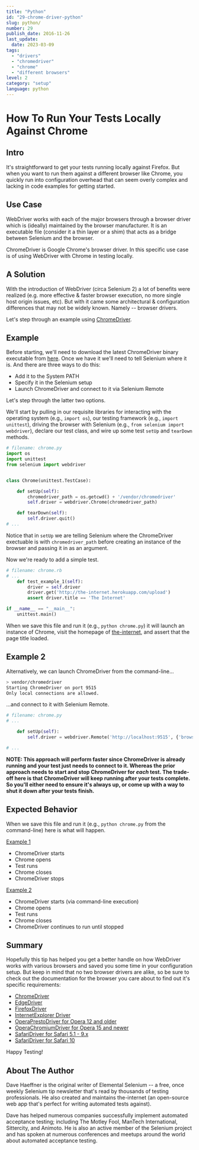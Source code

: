 ```yaml
---
title: "Python"
id: "29-chrome-driver-python"
slug: python/
number: 29
publish_date: 2016-11-26
last_update:
  date: 2023-03-09
tags:
  - "drivers"
  - "chromedriver"
  - "chrome"
  - "different browsers"
level: 2
category: "setup"
language: python
---
```


# How To Run Your Tests Locally Against Chrome

## Intro

It's straightforward to get your tests running locally against Firefox. But when you want to run them against a different browser like Chrome, you quickly run into configuration overhead that can seem overly complex and lacking in code examples for getting started.

## Use Case

WebDriver works with each of the major browsers through a browser driver which is (ideally) maintained by the browser manufacturer. It is an executable file (consider it a thin layer or a shim) that acts as a bridge between Selenium and the browser. 

ChromeDriver is Google Chrome's browser driver. In this specific use case is of using WebDriver with Chrome in testing locally. 

## A Solution

With the introduction of WebDriver (circa Selenium 2) a lot of benefits were realized (e.g. more effective & faster browser execution, no more single host origin issues, etc). But with it came some architectural & configuration differences that may not be widely known. Namely -- browser drivers.

Let's step through an example using [ChromeDriver](https://chromedriver.chromium.org/downloads).

## Example

Before starting, we'll need to download the latest ChromeDriver binary executable from [here](http://chromedriver.storage.googleapis.com/index.html). Once we have it we'll need to tell Selenium where it is. And there are three ways to do this:

+ Add it to the System PATH
+ Specify it in the Selenium setup
+ Launch ChromeDriver and connect to it via Selenium Remote

Let's step through the latter two options.

We'll start by pulling in our requisite libraries for interacting with the operating system (e.g., `import os`), our testing framework (e.g., `import unittest`), driving the browser with Selenium (e.g., `from selenium import webdriver`), declare our test class, and wire up some test `setUp` and `tearDown` methods.

```python
# filename: chrome.py
import os
import unittest
from selenium import webdriver


class Chrome(unittest.TestCase):

    def setUp(self):
        chromedriver_path = os.getcwd() + '/vendor/chromedriver'
        self.driver = webdriver.Chrome(chromedriver_path)

    def tearDown(self):
        self.driver.quit()
# ...
```

Notice that in `setUp` we are telling Selenium where the ChromeDriver exectuable is with `chromedriver_path` before creating an instance of the browser and passing it in as an argument.

Now we're ready to add a simple test.

```python
# filename: chrome.rb
# ...
    def test_example_1(self):
        driver = self.driver
        driver.get('http://the-internet.herokuapp.com/upload')
        assert driver.title == 'The Internet'

if __name__ == "__main__":
    unittest.main()
```

When we save this file and run it (e.g., `python chrome.py`) it will launch an instance of Chrome, visit the homepage of [the-internet](http://the-internet.herokuapp.com/), and assert that the page title loaded.

## Example 2

Alternatively, we can launch ChromeDriver from the command-line...

```sh
> vendor/chromedriver
Starting ChromeDriver on port 9515
Only local connections are allowed.
```

...and connect to it with Selenium Remote.

```python
# filename: chrome.py
# ...

    def setUp(self):
        self.driver = webdriver.Remote('http://localhost:9515', {'browserName': 'chrome'})

# ...
```

__NOTE: This approach will perform faster since ChromeDriver is already running and your test just needs to connect to it. Whereas the prior approach needs to start and stop ChromeDriver for _each_ test. The trade-off here is that ChromeDriver will keep running after your tests complete. So you'll either need to ensure it's always up, or come up with a way to shut it down after your tests finish.__

## Expected Behavior

When we save this file and run it (e.g., `python chrome.py` from the command-line) here is what will happen.

<u>Example 1</u>

+ ChromeDriver starts
+ Chrome opens
+ Test runs
+ Chrome closes
+ ChromeDriver stops

<u>Example 2</u>

+ ChromeDriver starts (via command-line execution)
+ Chrome opens
+ Test runs
+ Chrome closes
+ ChromeDriver continues to run until stopped

## Summary

Hopefully this tip has helped you get a better handle on how WebDriver works with various browsers and saved you some time in your configuration setup. But keep in mind that no two browser drivers are alike, so be sure to check out the documentation for the browser you care about to find out it's specific requirements:

+ [ChromeDriver](https://github.com/SeleniumHQ/selenium/wiki/ChromeDriver)
+ [EdgeDriver](https://developer.microsoft.com/en-us/microsoft-edge/platform/documentation/dev-guide/tools/webdriver/)
+ [FirefoxDriver](https://github.com/SeleniumHQ/selenium/wiki/FirefoxDriver)
+ [InternetExplorer Driver](https://github.com/SeleniumHQ/selenium/wiki/InternetExplorerDriver)
+ [OperaPrestoDriver for Opera 12 and older](https://github.com/operasoftware/operaprestodriver)
+ [OperaChromiumDriver for Opera 15 and newer](https://github.com/operasoftware/operachromiumdriver)
+ [SafariDriver for Safari 5.1 - 9.x](https://github.com/SeleniumHQ/selenium/wiki/SafariDriver)
+ [SafariDriver for Safari 10](https://webkit.org/blog/6900/webdriver-support-in-safari-10/)

Happy Testing!

## About The Author

Dave Haeffner is the original writer of Elemental Selenium -- a free, once weekly Selenium tip newsletter that's read by thousands of testing professionals. He also created and maintains the-internet (an open-source web app that's perfect for writing automated tests against).

Dave has helped numerous companies successfully implement automated acceptance testing; including The Motley Fool, ManTech International, Sittercity, and Animoto. He is also an active member of the Selenium project and has spoken at numerous conferences and meetups around the world about automated acceptance testing.
